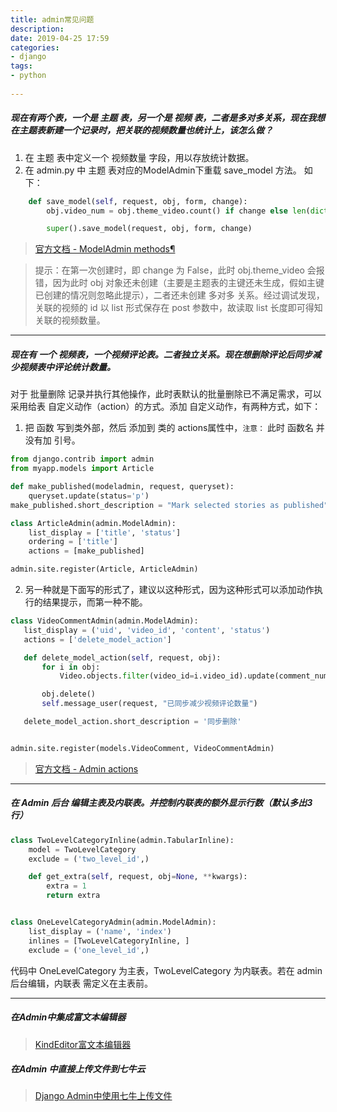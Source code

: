 ```yaml
---
title: admin常见问题  
description:  
date: 2019-04-25 17:59  
categories:
- django   
tags:  
- python  
 
---
```

##### 现在有两个表，一个是 主题 表，另一个是 视频 表，二者是多对多关系，现在我想在主题表新建一个记录时，把关联的视频数量也统计上，该怎么做？
1.  在 主题 表中定义一个 视频数量 字段，用以存放统计数据。  
2. 在 admin.py 中 主题 表对应的ModelAdmin下重载 save_model 方法。 如下：
```python
    def save_model(self, request, obj, form, change):
        obj.video_num = obj.theme_video.count() if change else len(dict(request.POST)['theme_video'])

        super().save_model(request, obj, form, change)
```  
> [官方文档 - ModelAdmin methods¶](https://docs.djangoproject.com/zh-hans/2.2/ref/contrib/admin/#modeladmin-methods)   

> 提示：在第一次创建时，即 change 为 False，此时 obj.theme_video 会报错，因为此时 obj 对象还未创建（主要是主题表的主键还未生成，假如主键已创建的情况则忽略此提示），二者还未创建 多对多 关系。经过调试发现，关联的视频的 id 以 list 形式保存在 post 参数中，故读取 list 长度即可得知关联的视频数量。
------

##### 现在有 一个 视频表，一个视频评论表。二者独立关系。现在想删除评论后同步减少视频表中评论统计数量。

对于 批量删除 记录并执行其他操作，此时表默认的批量删除已不满足需求，可以采用给表 自定义动作（action）的方式。添加 自定义动作，有两种方式，如下：
1.  把 函数 写到类外部，然后 添加到 类的 actions属性中，`注意：` 此时 函数名 并没有加 引号。
```python
from django.contrib import admin
from myapp.models import Article

def make_published(modeladmin, request, queryset):
    queryset.update(status='p')
make_published.short_description = "Mark selected stories as published"

class ArticleAdmin(admin.ModelAdmin):
    list_display = ['title', 'status']
    ordering = ['title']
    actions = [make_published]

admin.site.register(Article, ArticleAdmin)
```

2. 另一种就是下面写的形式了，建议以这种形式，因为这种形式可以添加动作执行的结果提示，而第一种不能。
 ```python
class VideoCommentAdmin(admin.ModelAdmin):
    list_display = ('uid', 'video_id', 'content', 'status')
    actions = ['delete_model_action']

    def delete_model_action(self, request, obj):
        for i in obj:
            Video.objects.filter(video_id=i.video_id).update(comment_num=F('comment_num') - 1)

        obj.delete()
        self.message_user(request, "已同步减少视频评论数量")

    delete_model_action.short_description = '同步删除'


admin.site.register(models.VideoComment, VideoCommentAdmin)
```


> [官方文档 - Admin actions](https://docs.djangoproject.com/zh-hans/2.2/ref/contrib/admin/actions/#admin-actions)
-------  

##### 在 Admin 后台 编辑主表及内联表。并控制内联表的额外显示行数（默认多出3行）

```python
class TwoLevelCategoryInline(admin.TabularInline):
    model = TwoLevelCategory
    exclude = ('two_level_id',)

    def get_extra(self, request, obj=None, **kwargs):
        extra = 1
        return extra


class OneLevelCategoryAdmin(admin.ModelAdmin):
    list_display = ('name', 'index')
    inlines = [TwoLevelCategoryInline, ]
    exclude = ('one_level_id',)
```  
代码中 OneLevelCategory 为主表，TwoLevelCategory 为内联表。若在 admin 后台编辑，内联表 需定义在主表前。   

----

#####  在Admin中集成富文本编辑器
> [KindEditor富文本编辑器](https://www.cnblogs.com/huangguifeng/p/7581485.html)  

##### 在Admin 中直接上传文件到七牛云
> [Django Admin中使用七牛上传文件](http://ju.outofmemory.cn/entry/331171)